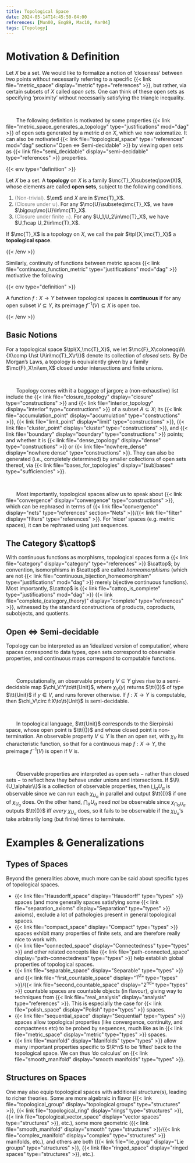 ```yaml
---
title: Topological Space
date: 2024-05-14T14:45:50-04:00
references: [Mun00, Eng89, Mac10, Mar04]
tags: [Topology]
---
```


# Motivation & Definition

Let $X$ be a set. We would like to formalize a notion of ‘closeness’ between two points without necessarily referring to a specific {{< link file="metric_space" display="metric" type="references" >}}, but rather, via certain subsets of $X$ called *open sets*. One can think of these open sets as specifying ‘proximity’ without necessarily satisfying the triangle inequality.

<br>

&emsp;&emsp;The following definition is motivated by some properties {{< link file="metric_space_generates_a_topology" type="justifications" mod="dag" >}} of open sets generated by a metric $d$ on $X$, which we now axiomatize. It can also be motivated {{< link file="topological_space" type="references" mod="dag" section="Open $\Leftrightarrow$ Semi-decidable" >}} by viewing open sets as {{< link file="semi_decidable" display="semi-decidable" type="references" >}} properties.

{{< env type="definition" >}}

Let $X$ be a set. A **topology** on $X$ is a family $\mc{T}_X\subseteq\pow(X)$, whose elements are called **open sets**, subject to the following conditions.
1. <span style="color:gray">(Non-trivial).</span> $\em$ and $X$ are in $\mc{T}_X$.
2. <span style="color:gray">(Closure under $\cup$).</span> For any $\mc{U}\subseteq\mc{T}_X$, we have $\bigcup\mc{U}\in\mc{T}_X$.
3. <span style="color:gray">(Closure under finite $\cap$).</span> For any $U_1,U_2\in\mc{T}_X$, we have $U_1\cap U_2\in\mc{T}_X$.

If $\mc{T}_X$ is a topology on $X$, we call the pair $\tpl{X,\mc{T}_X}$ a **topological space**.

{{< /env >}}

Similarly, continuity of functions between metric spaces {{< link file="continuous_function_metric" type="justifications" mod="dag" >}} motivative the following

{{< env type="definition" >}}

A function $f:X\to Y$ between topological spaces is **continuous** if for any open subset $V\subseteq Y$, its preimage $f^{-1}(V)\subseteq X$ is open too.

{{< /env >}}

<div class="space"></div>

## Basic Notions

For a topological space $\tpl{X,\mc{T}_X}$, we let $\mc{F}_X\coloneqq\l\\{X\comp U\st U\in\mc{T}_X\r\\}$ denote its collection of *closed* sets. By De Morgan’s Laws, a topology is equivalently given by a family $\mc{F}_X\ni\em,X$ closed under intersections and finite unions.

<br>

&emsp;&emsp;Topology comes with it a baggage of jargon; a (non-exhaustive) list include the {{< link file="closure_topology" display="closure" type="constructions" >}} and {{< link file="interior_topology" display="interior" type="constructions" >}} of a subset $A\subseteq X$; its {{< link file="accumulation_point" display="accumulation" type="constructions" >}}, {{< link file="limit_point" display="limit" type="constructions" >}}, {{< link file="cluster_point" display="cluster" type="constructions" >}}, and {{< link file="boundary" display="boundary" type="constructions" >}} points; and whether it is {{< link file="dense_topology" display="dense" type="constructions" >}} or {{< link file="nowhere_dense" display="nowhere dense" type="constructions" >}}. They can also be generated (i.e., completely determined) by smaller collections of open sets thereof, via {{< link file="bases_for_topologies" display="(sub)bases" type="sufficiencies" >}}.

<br>

&emsp;&emsp;Most importantly, topological spaces allow us to speak about {{< link file="convergence" display="convergence" type="constructions" >}}, which can be rephrased in terms of {{< link file="convergence" display="nets" type="references" section="Nets" >}}/{{< link file="filter" display="filters" type="references" >}}. For ‘nicer’ spaces (e.g. metric spaces), it can be rephrased using just sequences.

<div class="space"></div>

## The Category $\cattop$

With continuous functions as morphisms, topological spaces form a {{< link file="category" display="category" type="references" >}} $\cattop$; by convention, isomorphisms in $\cattop$ are called *homeomorphisms* (which are not {{< link file="continuous_bijection_homeomorphism" type="justifications" mod="dag" >}} merely bijective continuous functions). Most importantly, $\cattop$ is {{< link file="cattop_is_complete" type="justifications" mod="dag" >}} {{< link file="complete_(category_theory)" display="complete" type="references" >}}, witnessed by the standard constructions of products, coproducts, subobjects, and quotients.

<div class="space"></div>

## Open $\Leftrightarrow$ Semi-decidable

Topology can be interpreted as an ‘idealized version of computation’, where spaces correspond to data types, open sets correspond to observable properties, and continuous maps correspond to computable functions.

<br>

&emsp;&emsp;Computationally, an observable property $V\subseteq Y$ gives rise to a semi-decidable map $\chi_V:Y\to\tt{Unit}$, where $\chi_V(y)$ returns $\tt{()}$ of type $\tt{Unit}$ if $y\in V$, and runs forever otherwise. If $f:X\to Y$ is computable, then $\chi_V\circ f:X\to\tt{Unit}$ is semi-decidable.

<br>

&emsp;&emsp;In topological language, $\tt{Unit}$ corresponds to the Sierpinski space, whose open point is $\tt{()}$ and whose closed point is non-termination. An observable property $V\subseteq Y$ is then an open set, with $\chi_V$ its characteristic function, so that for a continuous map $f:X\to Y$, the preimage $f^{-1}(V)$ is open if $V$ is.

<br>

&emsp;&emsp;Observable properties are interpreted as open sets $-$ rather than closed sets $-$ to reflect how they behave under unions and intersections. If $\l\\{U_\alpha\r\\}$ is a collection of observable properties, then $\bigcup_\alpha U_\alpha$ is observable since we can run each $\chi_{U_\alpha}$ in parallel and output $\tt{()}$ if one of $\chi_{U_\alpha}$ does. On the other hand, $\bigcap_\alpha U_\alpha$ need *not* be observable since $\chi_{\bigcap_\alpha U_\alpha}$ outputs $\tt{()}$ iff *every* $\chi_{U_\alpha}$ does, so it fails to be observable if the $\chi_{U_\alpha}$’s take arbitrarily long (but finite) times to terminate.

# Examples & Generalizations

## Types of Spaces

Beyond the generalities above, much more can be said about specific types of topological spaces.

* {{< link file="Hausdorff_space" display="Hausdorff" type="types" >}} spaces (and more generally spaces satisfying some {{< link file="separation_axioms" display="Separation" type="types" >}} axioms), exclude a lot of pathologies present in general topological spaces.
* {{< link file="compact_space" display="Compact" type="types" >}} spaces exhibit many properties of finite sets, and are therefore really nice to work with.
* {{< link file="connected_space" display="Connectedness" type="types" >}} and other related concepts like {{< link file="path-connected_space" display="path-connectedness" type="types" >}} help establish global properties of topological spaces.
* {{< link file="separable_space" display="Separable" type="types" >}} and {{< link file="first_countable_space" display="$1^\textrm{st}$" type="types" >}}/{{< link file="second_countable_space" display="$2^\textrm{nd}$" type="types" >}} countable spaces are countable objects (in flavour), giving way to techniques from {{< link file="real_analysis" display="analysis" type="references" >}}. This is especially the case for {{< link file="polish_space" display="Polish" type="types" >}} spaces.
* {{< link file="sequential_space" display="Sequential" type="types" >}} spaces allow topological properties (like convergence, continuity, and compactness etc) to be probed by sequences, much like as in {{< link file="metric_space" display="metric" type="types" >}} spaces.
* {{< link file="manifold" display="Manifolds" type="types" >}} allow many important properties specific to $\R^n$ to be ‘lifted’ back to the topological space. We can thus ‘do calculus’ on {{< link file="smooth_manifold" display="smooth manifolds" type="types" >}}.

## Structures on Spaces

One may also equip topological spaces with additional structure(s), leading to richer theories. Some are more algebraic in flavor ({{< link file="topological_group" display="topological groups" type="structures" >}}, {{< link file="topological_ring" display="rings" type="structures" >}}, {{< link file="topological_vector_space" display="vector spaces" type="structures" >}}, etc.), some more geometric ({{< link file="smooth_manifold" display="smooth" type="structures" >}}/{{< link file="complex_manifold" display="complex" type="structures" >}} manifolds, etc.), and others are both ({{< link file="lie_group" display="Lie groups" type="structures" >}}, {{< link file="ringed_space" display="ringed spaces" type="structures" >}}, etc.).
